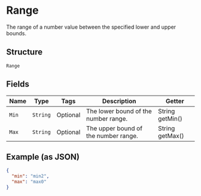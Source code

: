 
# Range

The range of a number value between the specified lower and upper bounds.

## Structure

`Range`

## Fields

| Name | Type | Tags | Description | Getter |
|  --- | --- | --- | --- | --- |
| `Min` | `String` | Optional | The lower bound of the number range. | String getMin() |
| `Max` | `String` | Optional | The upper bound of the number range. | String getMax() |

## Example (as JSON)

```json
{
  "min": "min2",
  "max": "max0"
}
```

